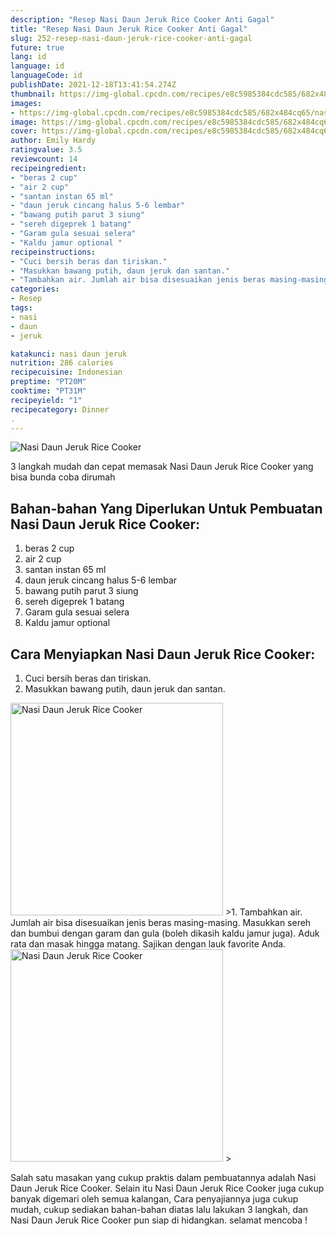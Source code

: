 ```yaml
---
description: "Resep Nasi Daun Jeruk Rice Cooker Anti Gagal"
title: "Resep Nasi Daun Jeruk Rice Cooker Anti Gagal"
slug: 252-resep-nasi-daun-jeruk-rice-cooker-anti-gagal
future: true
lang: id
language: id
languageCode: id
publishDate: 2021-12-18T13:41:54.274Z 
thumbnail: https://img-global.cpcdn.com/recipes/e8c5985384cdc585/682x484cq65/nasi-daun-jeruk-rice-cooker-foto-resep-utama.png
images:
- https://img-global.cpcdn.com/recipes/e8c5985384cdc585/682x484cq65/nasi-daun-jeruk-rice-cooker-foto-resep-utama.png
image: https://img-global.cpcdn.com/recipes/e8c5985384cdc585/682x484cq65/nasi-daun-jeruk-rice-cooker-foto-resep-utama.png
cover: https://img-global.cpcdn.com/recipes/e8c5985384cdc585/682x484cq65/nasi-daun-jeruk-rice-cooker-foto-resep-utama.png
author: Emily Hardy
ratingvalue: 3.5
reviewcount: 14
recipeingredient:
- "beras 2 cup"
- "air 2 cup"
- "santan instan 65 ml"
- "daun jeruk cincang halus 5-6 lembar"
- "bawang putih parut 3 siung"
- "sereh digeprek 1 batang"
- "Garam gula sesuai selera"
- "Kaldu jamur optional "
recipeinstructions:
- "Cuci bersih beras dan tiriskan."
- "Masukkan bawang putih, daun jeruk dan santan."
- "Tambahkan air. Jumlah air bisa disesuaikan jenis beras masing-masing. Masukkan sereh dan bumbui dengan garam dan gula (boleh dikasih kaldu jamur juga). Aduk rata dan masak hingga matang. Sajikan dengan lauk favorite Anda."
categories:
- Resep
tags:
- nasi
- daun
- jeruk

katakunci: nasi daun jeruk 
nutrition: 286 calories
recipecuisine: Indonesian
preptime: "PT20M"
cooktime: "PT31M"
recipeyield: "1"
recipecategory: Dinner
. 
---
```



![Nasi Daun Jeruk Rice Cooker](https://img-global.cpcdn.com/recipes/e8c5985384cdc585/682x484cq65/nasi-daun-jeruk-rice-cooker-foto-resep-utama.png)

3 langkah mudah dan cepat memasak  Nasi Daun Jeruk Rice Cooker yang bisa bunda coba dirumah

<!--inarticleads1-->

## Bahan-bahan Yang Diperlukan Untuk Pembuatan Nasi Daun Jeruk Rice Cooker:

1. beras 2 cup
1. air 2 cup
1. santan instan 65 ml
1. daun jeruk cincang halus 5-6 lembar
1. bawang putih parut 3 siung
1. sereh digeprek 1 batang
1. Garam gula sesuai selera
1. Kaldu jamur optional 



<!--inarticleads2-->

## Cara Menyiapkan Nasi Daun Jeruk Rice Cooker:

1. Cuci bersih beras dan tiriskan.
1. Masukkan bawang putih, daun jeruk dan santan.
<img class="lazyload" data-src="https://img-global.cpcdn.com/steps/0ca6c856555b52b2/160x128cq70/nasi-daun-jeruk-rice-cooker-langkah-memasak-2-foto.png" alt="Nasi Daun Jeruk Rice Cooker" width="340" height="340">
>1. Tambahkan air. Jumlah air bisa disesuaikan jenis beras masing-masing. Masukkan sereh dan bumbui dengan garam dan gula (boleh dikasih kaldu jamur juga). Aduk rata dan masak hingga matang. Sajikan dengan lauk favorite Anda.
<img class="lazyload" data-src="https://img-global.cpcdn.com/steps/98c8260985a1b3aa/160x128cq70/nasi-daun-jeruk-rice-cooker-langkah-memasak-3-foto.png" alt="Nasi Daun Jeruk Rice Cooker" width="340" height="340">
>



Salah satu masakan yang cukup praktis dalam pembuatannya adalah  Nasi Daun Jeruk Rice Cooker. Selain itu  Nasi Daun Jeruk Rice Cooker  juga cukup banyak digemari oleh semua kalangan, Cara penyajiannya juga cukup mudah, cukup sediakan bahan-bahan diatas lalu lakukan 3 langkah, dan  Nasi Daun Jeruk Rice Cooker  pun siap di hidangkan. selamat mencoba !
